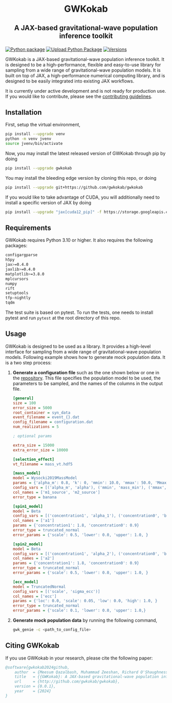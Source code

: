 # <p align="center">GWKokab</p>

## <p align="center">A JAX-based gravitational-wave population inference toolkit</p>

[![Python package](https://github.com/gwkokab/gwkokab/actions/workflows/python-package.yml/badge.svg)](https://github.com/gwkokab/gwkokab/actions/workflows/python-package.yml)
[![Upload Python Package](https://github.com/gwkokab/gwkokab/actions/workflows/python-publish.yml/badge.svg)](https://github.com/gwkokab/gwkokab/actions/workflows/python-publish.yml)
[![Versions](https://img.shields.io/pypi/pyversions/gwkokab.svg)](https://pypi.org/project/gwkokab/)

GWKokab is a JAX-based gravitational-wave population inference toolkit. It is designed to be a high-performance, flexible and easy-to-use library for sampling from a wide range of gravitational-wave population models. It is built on top of JAX, a high-performance numerical computing library, and is designed to be easily integrated into existing JAX workflows.

It is currently under active development and is not ready for production use. If you would like to contribute, please
see the [contributing guidelines](CONTRIBUTING.md).

<!-- ## Features

- [x] 🚀 High-Performance Sampling: Leverage the power of JAX for high-speed, accurate sampling.
- [x] 🧩 Versatile Algorithms: A wide range of sampling methods to suit various applications.
- [x] 🔗 Easy Integration: Seamlessly integrates with existing JAX workflows. -->

## Installation

First, setup the virtual environment,

```bash
pip install --upgrade venv
python -m venv jvenv
source jvenv/bin/activate
```

Now, you may install the latest released version of GWKokab through pip by doing

```bash
pip install --upgrade gwkokab
```

You may install the bleeding edge version by cloning this repo, or doing

```bash
pip install --upgrade git+https://github.com/gwkokab/gwkokab
```

If you would like to take advantage of CUDA, you will additionally need to install a specific version of JAX by doing

```bash
pip install --upgrade "jax[cuda12_pip]" -f https://storage.googleapis.com/jax-releases/jax_cuda_releases.html
```

## Requirements

GWKokab requires Python 3.10 or higher. It also requires the following packages:

```bash
configargparse
h5py
jax>=0.4.0
jaxlib>=0.4.0
matplotlib>=3.8.0
mplcursors
numpy
rift
setuptools
tfp-nightly
tqdm
```

The test suite is based on pytest. To run the tests, one needs to install pytest and run `pytest` at the root directory
of this repo.

## Usage

GWKokab is designed to be used as a library. It provides a high-level interface for sampling from a wide range of
gravitational-wave population models. Following example shows how to generate mock population data. It is a two step
process:

1. **Generate a configuration file** such as the one shown below or one in the [repository](example_config.ini). This
   file specifies the population model to be used, the parameters to be sampled, and the names of the columns in the
   output file.

    ```ini
    [general]
    size = 100
    error_size = 5000
    root_container = syn_data
    event_filename = event_{}.dat
    config_filename = configuration.dat
    num_realizations = 5

    ; optional params

    extra_size = 15000
    extra_error_size = 10000

    [selection_effect]
    vt_filename = mass_vt.hdf5

    [mass_model]
    model = Wysocki2019MassModel
    params = {'alpha_m': 0.8, 'k': 0, 'mmin': 10.0, 'mmax': 50.0, 'Mmax': 100.0,}
    config_vars = [('alpha_m', 'alpha'), ('mmin', 'mass_min'), ('mmax', 'mass_max')]
    col_names = ['m1_source', 'm2_source']
    error_type = banana

    [spin1_model]
    model = Beta
    config_vars = [('concentration1', 'alpha_1'), ('concentration0', 'beta_1')]
    col_names = ['a1']
    params = {'concentration1': 1.8, 'concentration0': 0.9}
    error_type = truncated_normal
    error_params = {'scale': 0.5, 'lower': 0.0, 'upper': 1.0, }

    [spin2_model]
    model = Beta
    config_vars = [('concentration1', 'alpha_2'), ('concentration0', 'beta_2')]
    col_names = ['a2']
    params = {'concentration1': 1.8, 'concentration0': 0.9}
    error_type = truncated_normal
    error_params = {'scale': 0.5, 'lower': 0.0, 'upper': 1.0, }

    [ecc_model]
    model = TruncatedNormal
    config_vars = [('scale', 'sigma_ecc')]
    col_names = ['ecc']
    params = {'loc': 0.0, 'scale': 0.05, 'low': 0.0, 'high': 1.0, }
    error_type = truncated_normal
    error_params = {'scale': 0.1, 'lower': 0.0, 'upper': 1.0,}
    ```

2. **Generate mock population data** by running the following command,

    ```bash
    gwk_genie -c <path_to_config_file>
    ```

## Citing GWKokab

If you use GWKokab in your research, please cite the following paper:

```bibtex
@software{gwkokab2024github,
    author  = {Meesum Qazalbash, Muhammad Zeeshan, Richard O'Shaughnessy},
    title   = {{GWKokab}: A JAX-based gravitational-wave population inference},
    url     = {http://github.com/gwkokab/gwkokab},
    version = {0.0.1},
    year    = {2024}
}
```
